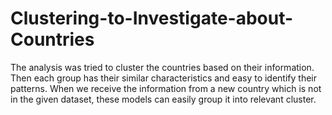 # Clustering-to-Investigate-about-Countries
The analysis was tried to cluster the countries based on their information. Then each group has their similar  characteristics and easy to identify their patterns.  When we receive the information from a new country which is not  in the given dataset, these models can easily group it into relevant cluster.
